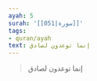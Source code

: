 ```yaml
---
ayah: 5
surah: '[[051|سورة]]'
tags:
- quran/ayah
text: إنما توعدون لصادق
---
```

> إنما توعدون لصادق
